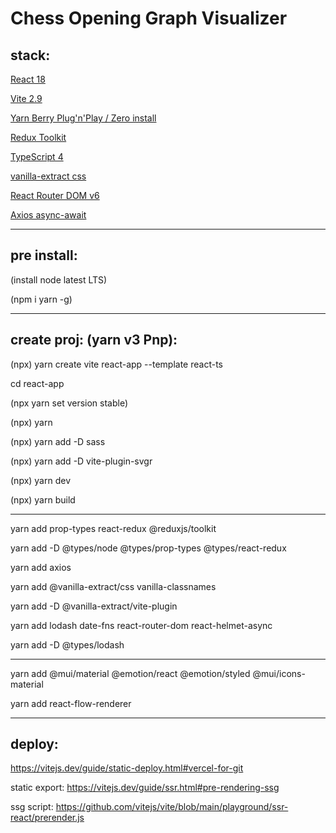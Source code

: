 #  Chess Opening Graph Visualizer

## stack:

[React 18](https://reactjs.org/)


[Vite 2.9](https://vitejs.dev/guide/why.html)


[Yarn Berry Plug'n'Play / Zero install](https://yarnpkg.com/features/pnp)


[Redux Toolkit](https://redux-toolkit.js.org/)


[TypeScript 4](https://www.typescriptlang.org/docs/handbook/typescript-in-5-minutes.html)


[vanilla-extract css](https://vanilla-extract.style/documentation/)


[React Router DOM v6](https://reactrouter.com/docs/en/v6/getting-started/tutorial)


[Axios async-await](https://axios-http.com/docs/intro)


----

## pre install:

(install node latest LTS)

(npm i yarn -g)

----
## create proj: (yarn v3 Pnp):

(npx) yarn create vite react-app --template react-ts

cd react-app

(npx yarn set version stable)

(npx) yarn

(npx) yarn add -D sass

(npx) yarn add -D vite-plugin-svgr


(npx) yarn dev

(npx) yarn build

----------

yarn add prop-types react-redux @reduxjs/toolkit

yarn add -D @types/node @types/prop-types @types/react-redux

yarn add axios 

yarn add @vanilla-extract/css  vanilla-classnames

yarn add -D @vanilla-extract/vite-plugin

yarn add lodash date-fns react-router-dom react-helmet-async  

yarn add -D @types/lodash 

----------

yarn add @mui/material @emotion/react @emotion/styled @mui/icons-material

yarn add react-flow-renderer

----------

## deploy:
https://vitejs.dev/guide/static-deploy.html#vercel-for-git

static export:
https://vitejs.dev/guide/ssr.html#pre-rendering-ssg

ssg script:
https://github.com/vitejs/vite/blob/main/playground/ssr-react/prerender.js
